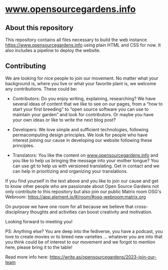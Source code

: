 # www.opensourcegardens.info

## About this repository

This repository contains all files necessary to build the web instance https://www.opensourcegardens.info using plain HTML and CSS for now. It also includes a pipeline to deploy the website.

## Contributing

We are looking for nice people to join our movement. No matter what your background is, where you live or what your favorite plant is, we welcome any contributions. These could be:

* Contributors: Do you enjoy writing, explaining, researching? We have several ideas of content that we like to see on our pages, from a “how to start your first breeding” to “open source software you can use to maintain your garden” and look for contributors. Or maybe you have your own ideas or like to write the next blog post?

* Developers: We love simple and sufficient technologies, following permacomputing design principles. We look for people who have interest joining our cause in developing our website following these principles.

* Translators: You like the content on www.opensourcegardens.info and you like to help us bringing the message into your mother tongue? You can use git to help us with versioned translating. Get in contact and we can help in prioritizing and organizing your translations.

If you find yourself in the text above and you like to join our cause and get to know other people who are passionate about Open Source Gardens not only contribute to this repository but also join our public Matrix room OSG's Webroom: https://app.element.io/#/room/#osg-webroom:matrix.org

On purpose we have one room for all because we believe that cross-disciplinary thoughts and activities can boost creativity and motivation.

Looking forward to meeting you!

PS: Anything else? You are deep into the fediverse, you have a podcast, you love to create movies or to breed new varieties ... whatever you are into that you think could be of interest to our movement and we forgot to mention here, please bring it to the table!

Read more info here: https://write.as/opensourcegardens/2023-join-our-team
